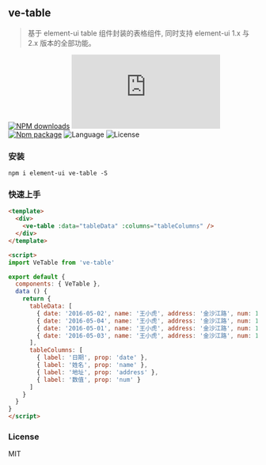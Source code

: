 ## ve-table

> 基于 element-ui table 组件封装的表格组件, 同时支持 element-ui 1.x 与 2.x 版本的全部功能。

[![NPM downloads](http://img.shields.io/npm/dm/ve-table.svg)](https://npmjs.org/package/ve-table)
![JS gzip size](http://img.badgesize.io/https://unpkg.com/ve-table/lib/index.min.js?compression=gzip&label=gzip%20size:%20JS)
[![Npm package](https://img.shields.io/npm/v/ve-table.svg)](https://www.npmjs.org/package/ve-table)
![Language](https://img.shields.io/badge/language-javascript-yellow.svg)
![License](https://img.shields.io/badge/license-MIT-000000.svg)

### 安装

```
npm i element-ui ve-table -S
```

### 快速上手

```html
<template>
  <div>
    <ve-table :data="tableData" :columns="tableColumns" />
  </div>
</template>

<script>
import VeTable from 've-table'

export default {
  components: { VeTable },
  data () {
    return {
      tableData: [
        { date: '2016-05-02', name: '王小虎', address: '金沙江路', num: 123123 },
        { date: '2016-05-04', name: '王小虎', address: '金沙江路', num: 123123 },
        { date: '2016-05-01', name: '王小虎', address: '金沙江路', num: 123123 },
        { date: '2016-05-03', name: '王小虎', address: '金沙江路', num: 123123 }
      ],
      tableColumns: [
        { label: '日期', prop: 'date' },
        { label: '姓名', prop: 'name' },
        { label: '地址', prop: 'address' },
        { label: '数值', prop: 'num' }
      ]
    }
  }
}
</script>
```

### License

MIT
